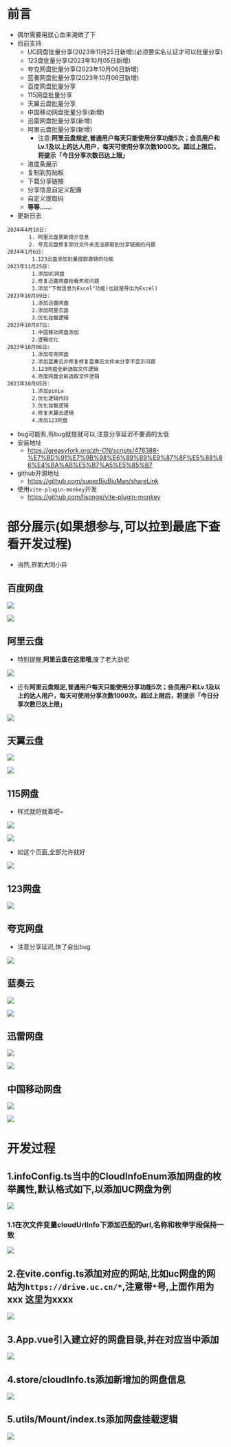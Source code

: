 # 前言

* 偶尔需要用就心血来潮做了下
* 目前支持
  * UC网盘批量分享(2023年11月25日新增)(必须要实名认证才可以批量分享)
  * 123盘批量分享(2023年10月05日新增)
  * 夸克网盘批量分享(2023年10月06日新增)
  * 蓝奏网盘批量分享(2023年10月06日新增)
  * 百度网盘批量分享
  * 115网盘批量分享
  * 天翼云盘批量分享
  * 中国移动网盘批量分享(新增)
  * 迅雷网盘批量分享(新增)
  * 阿里云盘批量分享(新增)
    * 注意:**阿里云盘规定,普通用户每天只能使用分享功能5次；会员用户和Lv.1及以上的达人用户，每天可使用分享次数1000次。超过上限后，将提示「今日分享次数已达上限」**
  * 进度条展示
  * 复制到剪贴板
  * 下载分享链接
  * 分享信息自定义配置
  * 自定义提取码
  * **等等......**
* 更新日志

```
2024年4月18日:
       1. 阿里云盘更新提示信息
       2. 夸克云盘修复部分文件夹无法获取到分享链接的问题
2024年1月6日:
        1.123云盘添加批量提取直链的功能
2023年11月25日:
        1.添加UC网盘
        2.修复迅雷网盘挂载失败问题
        3.添加"下载信息为Excel"功能(也就是导出为Excel)
2023年10月09日:
        1.添加迅雷网盘
        2.添加阿里云盘
        3.优化挂载逻辑
2023年10月07日:
        1.中国移动网盘添加
        2.逻辑优化
2023年10月06日: 
        1.添加夸克网盘
        2.添加蓝奏云并修复修复蓝奏云文件夹分享不显示问题
        3.123网盘全新选取文件逻辑
        4.百度网盘全新选取文件逻辑
2023年10月05日: 
        1.添加pinia
        2.优化逻辑代码
        3.优化挂载逻辑
        4.修复天翼云逻辑
        4.添加123网盘
```

* bug可能有,有bug就提就可以,注意分享延迟不要调的太低
* 安装地址
  * https://greasyfork.org/zh-CN/scripts/476388-%E7%BD%91%E7%9B%98%E6%89%B9%E9%87%8F%E5%88%86%E4%BA%AB%E5%B7%A5%E5%85%B7
* github开源地址
  * https://github.com/superBiuBiuMan/shareLink
* 使用`vite-plugin-monkey`开发
  * https://github.com/lisonge/vite-plugin-monkey


# 部分展示(如果想参与,可以拉到最底下查看开发过程)

* 当然,界面大同小异

## 百度网盘

![](https://s2.loli.net/2023/12/10/j64rA9vhDwCipky.gif)

![](https://s2.loli.net/2023/12/10/HQ1KtY4obycLOVa.png)

## 阿里云盘

* 特别提醒,**阿里云盘在这里哦**,废了老大劲呢

![](https://s2.loli.net/2023/12/10/oxhYR78azN3wHZQ.png)

* 还有**阿里云盘规定,普通用户每天只能使用分享功能5次；会员用户和Lv.1及以上的达人用户，每天可使用分享次数1000次。超过上限后，将提示「今日分享次数已达上限」**

![](https://s2.loli.net/2023/12/10/TkPgUNzbBaXOIc1.png)

## 天翼云盘

![](https://s2.loli.net/2023/12/10/OAIiMtWQxc2S4YG.png)

![](https://s2.loli.net/2023/12/10/RPOM6W9DZcf4XTx.png)

## 115网盘

* 样式就将就着吧~

![](https://s2.loli.net/2023/12/10/PxJ5czymWDE9ljr.png)

![](https://s2.loli.net/2023/12/10/HQ9RCgUq4zmSyO2.png)

* 如这个页面,全部允许就好

![](https://s2.loli.net/2023/12/10/NabQhgtKIo4EZFz.png)

## 123网盘

![](https://s2.loli.net/2023/12/10/tqJIAsnN37eS4uZ.png)

## 夸克网盘

* 注意分享延迟,快了会出bug

![](https://s2.loli.net/2023/12/10/GrO7lBhEWPNy4uC.png)



## 蓝奏云

![](https://s2.loli.net/2023/12/10/qhtzU4wQmRWJYrb.png)

![](https://s2.loli.net/2023/12/10/Z8HJpS59OgYIczN.png)

## 迅雷网盘

![](https://s2.loli.net/2023/12/10/OQhYUAPKziLJVC2.png)

![](https://s2.loli.net/2023/12/10/vyDIdQVTmUgMunO.png)

## 中国移动网盘

![](https://s2.loli.net/2023/12/10/KIOcdYCSpZQuXyH.png)

![](https://s2.loli.net/2023/12/10/qambuEHvdytZKDc.png)
# 开发过程

## 1.infoConfig.ts当中的CloudInfoEnum添加网盘的枚举属性,默认格式如下,以添加UC网盘为例

![](https://s2.loli.net/2023/11/25/mxZMPlAjeiLGFKS.png)

### 1.1在次文件变量cloudUrlInfo下添加匹配的url,名称和枚举字段保持一致

![](https://s2.loli.net/2023/11/25/SneGP1WsEfw2AhT.png)

## 2.在vite.config.ts添加对应的网站,比如uc网盘的网站为`https://drive.uc.cn/*`,注意带`*`号,上面作用为xxx  这里为xxxx

![](https://s2.loli.net/2023/11/25/EJe8qxovQaDdAnI.png)

## 3.App.vue引入建立好的网盘目录,并在对应当中添加

![](https://s2.loli.net/2023/11/25/pCZEbfdDM36hlAJ.png)

## 4.store/cloudInfo.ts添加新增加的网盘信息

![](https://s2.loli.net/2023/11/25/Q1deRwTtnzXPuWr.png)

## 5.utils/Mount/index.ts添加网盘挂载逻辑

![](https://s2.loli.net/2023/11/25/D2gavBwXLr8mRNu.png)
